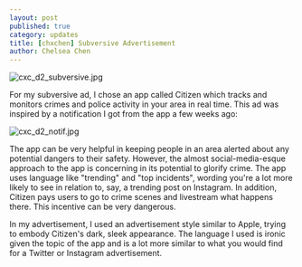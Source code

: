 ```yaml
---
layout: post
published: true
category: updates
title: [chxchen] Subversive Advertisement
author: Chelsea Chen
---
```

![cxc_d2_subversive.jpg]({{site.baseurl}}/assets/cxc_d2_subversive.jpg)

For my subversive ad, I chose an app called Citizen which tracks and monitors crimes and police activity in your area in real time. This ad was inspired by a notification I got from the app a few weeks ago:

![cxc_d2_notif.jpg]({{site.baseurl}}/assets/cxc_d2_notif.jpg)

The app can be very helpful in keeping people in an area alerted about any potential dangers to their safety. However, the almost social-media-esque approach to the app is concerning in its potential to glorify crime. The app uses language like "trending" and "top incidents", wording you're a lot more likely to see in relation to, say, a trending post on Instagram. In addition, Citizen pays users to go to crime scenes and livestream what happens there. This incentive can be very dangerous.

In my advertisement, I used an advertisement style similar to Apple, trying to embody Citizen's dark, sleek appearance. The language I used is ironic given the topic of the app and is a lot more similar to what you would find for a Twitter or Instagram advertisement.

